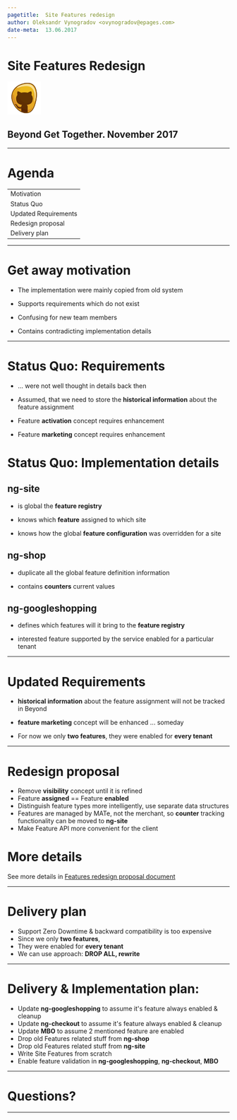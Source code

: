 ```yaml
---
pagetitle:  Site Features redesign
author: Oleksandr Vynogradov <ovynogradov@epages.com>
date-meta:  13.06.2017
---
```


# Site Features Redesign

<img src="img/team-amber-logo.png" width="15%">

## Beyond Get Together. November 2017

---

# Agenda

|                                         |
| --------------------------------------- |
| Motivation                              |
| Status Quo                              |
| Updated Requirements                    |
| Redesign proposal                       |
| Delivery plan                           |

------------------

# Get away motivation
 - The implementation were mainly copied from old system

 - Supports requirements which do not exist

 - Confusing for new team members

 - Contains contradicting implementation details

------------------

# Status Quo: Requirements
 - ... were not well thought in details back then

 - Assumed, that we need to store the __historical information__ about the feature assignment

 - Feature __activation__ concept requires enhancement

 - Feature __marketing__ concept requires enhancement

# Status Quo: Implementation details

## ng-site
 - is global the __feature registry__

 - knows which __feature__ assigned to which site

 - knows how the global __feature configuration__ was overridden for a site

## ng-shop
 - duplicate all the global feature definition information

 - contains __counters__ current values

## ng-googleshopping
 - defines which features will it bring to the __feature registry__

 - interested feature supported by the service enabled for a particular tenant

------------------

# Updated Requirements

 - __historical information__ about the feature assignment will not be tracked in Beyond

 - __feature marketing__ concept will be enhanced ... someday

 - For now we only __two features__, they were enabled for __every tenant__

------------------

# Redesign proposal

 - Remove __visibility__ concept until it is refined
 - Feature __assigned__ == Feature __enabled__
 - Distinguish feature types more intelligently, use separate data structures
 - Features are managed by MATe, not the merchant, so __counter__ tracking functionality can be moved to __ng-site__
 - Make Feature API more convenient for the client

# More details

 See more details in [Features redesign proposal document](https://epages.atlassian.net/wiki/spaces/~xajuste/pages/187143647/Features+redesign+proposal)

------------------

# Delivery plan
 - Support Zero Downtime & backward compatibility is too expensive
 - Since we only __two features__,
 - They were enabled for __every tenant__
 - We can use approach: __DROP ALL, rewrite__

------------------

# Delivery & Implementation plan:
 - Update __ng-googleshopping__ to assume it's feature always enabled & cleanup
 - Update __ng-checkout__ to assume it's feature always enabled & cleanup
 - Update __MBO__ to assume 2 mentioned feature are enabled
 - Drop old Features related stuff from __ng-shop__
 - Drop old Features related stuff from __ng-site__
 - Write Site Features from scratch
 - Enable feature validation in __ng-googleshopping__, __ng-checkout__, __MBO__

------------------

# Questions?

------------------
